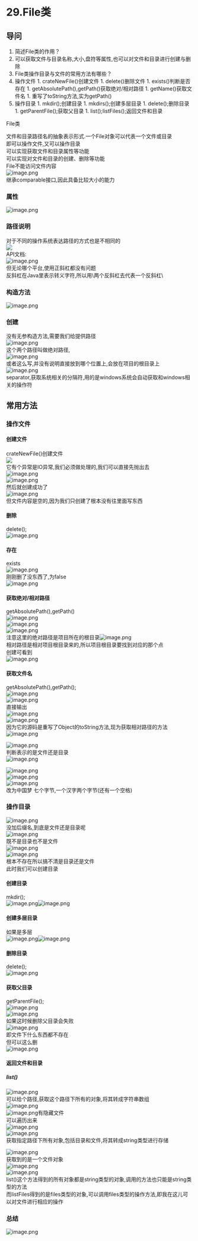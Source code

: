 # 29.File类

<a name="kZK9t"></a>
## 导问 
1. 简述File类的作用？
  1. 可以获取文件与目录名称,大小,盘符等属性,也可以对文件和目录进行创建与删除
2. File类操作目录与文件的常用方法有哪些？
  1. 操作文件
    1. crateNewFile()创建文件
    1. delete()删除文件
    1. exists()判断是否存在
    1. getAbsolutePath(),getPath()获取绝对/相对路径
    1. getName()获取文件名
    1. 重写了toString方法,实为getPath()
  2. 操作目录
    1. mkdir();创建目录
    1. mkdirs();创建多层目录
    1. delete();删除目录
    1. getParentFile();获取父目录
    1. list();listFiles();返回文件和目录

File类

文件和目录路径名的抽象表示形式.一个File对象可以代表一个文件或目录<br />即可以操作文件,又可以操作目录<br />可以实现获取文件和目录属性等功能<br />可以实现对文件和目录的创建、删除等功能<br />File不能访问文件内容<br />![image.png](https://cdn.nlark.com/yuque/0/2019/png/349894/1559889119777-c350af4d-2d91-4170-be99-6aa42aa3c52c.png#align=left&display=inline&height=318&name=image.png&originHeight=318&originWidth=503&size=121232&status=done&width=503)<br />继承comparable接口,因此具备比较大小的能力

<a name="WkO7s"></a>
### 属性
![image.png](https://cdn.nlark.com/yuque/0/2019/png/349894/1559889179038-357cf0bd-07a9-43f3-b66c-f6636a30cb69.png#align=left&display=inline&height=214&name=image.png&originHeight=214&originWidth=470&size=43705&status=done&width=470)
<a name="KQpVC"></a>
### 路径说明
对于不同的操作系统表达路径的方式也是不相同的<br />![](https://cdn.nlark.com/yuque/0/2019/png/349894/1560570069837-9d5a8ff1-65ea-4af6-ac96-aaeba1b5a7c8.png#align=left&display=inline&height=56&originHeight=56&originWidth=718&status=done&width=718)<br />API文档:<br />![image.png](https://cdn.nlark.com/yuque/0/2019/png/349894/1559889243644-6725caeb-9c41-41bb-b221-a4fb229cbd3b.png#align=left&display=inline&height=115&name=image.png&originHeight=115&originWidth=1002&size=106207&status=done&width=1002)<br />但无论哪个平台,使用正斜杠都没有问题<br />反斜杠在Java里表示转义字符,所以用\两个反斜杠去代表一个反斜杠\

<a name="Njrbr"></a>
### 构造方法
![image.png](https://cdn.nlark.com/yuque/0/2019/png/349894/1559889290224-465d7673-c9d7-4c2d-a04e-ef7e1860550b.png#align=left&display=inline&height=193&name=image.png&originHeight=193&originWidth=320&size=49478&status=done&width=320)

<a name="jB0mu"></a>
### 创建
没有无参构造方法,需要我们给提供路径<br />![image.png](https://cdn.nlark.com/yuque/0/2019/png/349894/1559889377117-e1208a6b-6b8c-49d7-aa9c-d2f3f947bf03.png#align=left&display=inline&height=105&name=image.png&originHeight=105&originWidth=347&size=43683&status=done&width=347)<br />这个两个路径叫做绝对路径,<br />![image.png](https://cdn.nlark.com/yuque/0/2019/png/349894/1559889418618-ed053633-f102-4cb9-bbb1-9f5c76b874a7.png#align=left&display=inline&height=18&name=image.png&originHeight=18&originWidth=279&size=11074&status=done&width=279)<br />或者这么写,并没有说明直接放到哪个位置上,会放在项目的根目录上<br />![image.png](https://cdn.nlark.com/yuque/0/2019/png/349894/1559889563405-01bcb15e-0be1-4f12-9a53-82ac6ffe2f87.png#align=left&display=inline&height=36&name=image.png&originHeight=36&originWidth=305&size=20579&status=done&width=305)<br />separator,获取系统相关的分隔符,用的是windows系统会自动获取和windows相关的操作符

<a name="2wlfQ"></a>
## 常用方法
<a name="k5dcJ"></a>
### 操作文件
<a name="cuw4m"></a>
#### 创建文件
crateNewFile()创建文件<br />![](https://cdn.nlark.com/yuque/0/2019/png/349894/1559889654691-12c13398-cff2-46a1-ab2d-95e1a07647e0.png#align=left&display=inline&height=39&originHeight=39&originWidth=525&status=done&width=525)<br />它有个异常是IO异常,我们必须做处理的,我们可以直接先抛出去<br />![image.png](https://cdn.nlark.com/yuque/0/2019/png/349894/1559889755018-bb7c8ffe-c6e9-441b-8250-f9a8012f0058.png#align=left&display=inline&height=51&name=image.png&originHeight=51&originWidth=408&size=26398&status=done&width=408)<br />![image.png](https://cdn.nlark.com/yuque/0/2019/png/349894/1559889718710-d5e62def-6b04-47f3-a8cb-1ae0cb7abb42.png#align=left&display=inline&height=31&name=image.png&originHeight=31&originWidth=485&size=23816&status=done&width=485)<br />然后就创建成功了<br />![image.png](https://cdn.nlark.com/yuque/0/2019/png/349894/1559889863845-6c6d7f15-a785-47af-bb12-d20d58b1e7fe.png#align=left&display=inline&height=318&name=image.png&originHeight=318&originWidth=691&size=259892&status=done&width=691)<br />但文件内容是空的,因为我们只创建了根本没有往里面写东西

<a name="FjAmd"></a>
#### 删除
delete();<br />![image.png](https://cdn.nlark.com/yuque/0/2019/png/349894/1559889924749-aa6ed05c-8e07-4756-b559-06e4c07b6bb4.png#align=left&display=inline&height=42&name=image.png&originHeight=42&originWidth=625&size=40130&status=done&width=625)

<a name="30jJl"></a>
#### 存在
exists<br />![image.png](https://cdn.nlark.com/yuque/0/2019/png/349894/1559889972533-e489d0ec-f608-43e7-bad0-536195e08bca.png#align=left&display=inline&height=34&name=image.png&originHeight=34&originWidth=378&size=7975&status=done&width=378)<br />刚刚删了没东西了,为false<br />![image.png](https://cdn.nlark.com/yuque/0/2019/png/349894/1559890032832-70d0c66d-6d55-4ed0-a58a-ca14e373b28b.png#align=left&display=inline&height=205&name=image.png&originHeight=205&originWidth=738&size=139508&status=done&width=738)
<a name="nS55e"></a>
#### 获取绝对/相对路径
getAbsolutePath(),getPath()<br />![image.png](https://cdn.nlark.com/yuque/0/2019/png/349894/1559890047264-d481c77b-25bc-487c-af3a-12926aff4ce3.png#align=left&display=inline&height=54&name=image.png&originHeight=54&originWidth=545&size=21598&status=done&width=545)<br />![image.png](https://cdn.nlark.com/yuque/0/2019/png/349894/1559890067907-6379926f-004e-4024-9b98-ff8422ebf1ac.png#align=left&display=inline&height=58&name=image.png&originHeight=58&originWidth=644&size=66099&status=done&width=644)<br />![image.png](https://cdn.nlark.com/yuque/0/2019/png/349894/1559890075352-5adddb45-0751-4076-bb72-1ba2571fd688.png#align=left&display=inline&height=52&name=image.png&originHeight=52&originWidth=418&size=30704&status=done&width=418)<br />注意这里的绝对路径是项目所在的根目录![image.png](https://cdn.nlark.com/yuque/0/2019/png/349894/1559890125773-75582560-71f5-4c68-9adc-06da7ac44a7a.png#align=left&display=inline&height=29&name=image.png&originHeight=29&originWidth=445&size=24217&status=done&width=445)<br />相对路径是相对项目根目录来的,所以项目根目录要找到对应的那个点<br />创建可看到<br />![image.png](https://cdn.nlark.com/yuque/0/2019/png/349894/1559890195177-ea830d51-2b6f-4886-b5aa-2834e0feb05b.png#align=left&display=inline&height=88&name=image.png&originHeight=88&originWidth=176&size=21010&status=done&width=176)
<a name="zrYbh"></a>
#### 获取文件名
getAbsolutePath(),getPath();<br />![image.png](https://cdn.nlark.com/yuque/0/2019/png/349894/1559890206883-54949e7b-32f5-4c4b-8a0a-d30f562ef058.png#align=left&display=inline&height=26&name=image.png&originHeight=26&originWidth=586&size=32678&status=done&width=586)<br />![image.png](https://cdn.nlark.com/yuque/0/2019/png/349894/1559890217075-191f2fb1-0898-4c20-b383-c51fa0bd7bcf.png#align=left&display=inline&height=30&name=image.png&originHeight=30&originWidth=195&size=8433&status=done&width=195)<br />直接输出<br />![image.png](https://cdn.nlark.com/yuque/0/2019/png/349894/1559890232560-17342840-407f-41f8-a36f-975cb34d25a3.png#align=left&display=inline&height=30&name=image.png&originHeight=30&originWidth=449&size=25259&status=done&width=449)<br />![image.png](https://cdn.nlark.com/yuque/0/2019/png/349894/1559890238257-164efacb-fe07-49bc-94e6-fac3d40d5738.png#align=left&display=inline&height=32&name=image.png&originHeight=32&originWidth=90&size=3652&status=done&width=90)<br />因为它的源码是重写了Object的toString方法,现为获取相对路径的方法<br />![image.png](https://cdn.nlark.com/yuque/0/2019/png/349894/1559890257542-ac2cf29f-0ded-42aa-a2f0-ae0a2b743337.png#align=left&display=inline&height=88&name=image.png&originHeight=88&originWidth=397&size=31533&status=done&width=397)

![image.png](https://cdn.nlark.com/yuque/0/2019/png/349894/1559890299737-d095eb13-7410-4a2e-b203-002b5b908d4e.png#align=left&display=inline&height=65&name=image.png&originHeight=65&originWidth=550&size=19598&status=done&width=550)<br />判断表示的是文件还是目录<br />![image.png](https://cdn.nlark.com/yuque/0/2019/png/349894/1559890370065-69a7f4d6-d5a5-468a-9b77-c6ee55b267c0.png#align=left&display=inline&height=602&name=image.png&originHeight=602&originWidth=728&size=528210&status=done&width=728)

![image.png](https://cdn.nlark.com/yuque/0/2019/png/349894/1559890389413-021dd7dd-d110-439a-80df-9c4f7f628d51.png#align=left&display=inline&height=55&name=image.png&originHeight=55&originWidth=577&size=15995&status=done&width=577)<br />![image.png](https://cdn.nlark.com/yuque/0/2019/png/349894/1559890428085-f5a36358-bddb-4962-b1d7-7a071eb65758.png#align=left&display=inline&height=51&name=image.png&originHeight=51&originWidth=345&size=19399&status=done&width=345)<br />![image.png](https://cdn.nlark.com/yuque/0/2019/png/349894/1559890447930-1abde4a5-6d32-4252-93f8-03b37f21c486.png#align=left&display=inline&height=290&name=image.png&originHeight=290&originWidth=763&size=174394&status=done&width=763)<br />改为中国梦 七个字节,一个汉字两个字节(还有一个空格)


<a name="xDbBH"></a>
### 操作目录
![image.png](https://cdn.nlark.com/yuque/0/2019/png/349894/1559890693900-2f04cc65-5602-4709-9b27-e43bbde45e2b.png#align=left&display=inline&height=44&name=image.png&originHeight=44&originWidth=395&size=26763&status=done&width=395)<br />没加后缀名,到底是文件还是目录呢<br />![image.png](https://cdn.nlark.com/yuque/0/2019/png/349894/1559890723255-b1207578-4169-4ce1-a930-96769c3d78e6.png#align=left&display=inline&height=228&name=image.png&originHeight=228&originWidth=492&size=78158&status=done&width=492)<br />既不是目录也不是文件<br />![image.png](https://cdn.nlark.com/yuque/0/2019/png/349894/1559890760346-0da46161-a51a-45ec-b668-d86875b5bf36.png#align=left&display=inline&height=23&name=image.png&originHeight=23&originWidth=329&size=13199&status=done&width=329)<br />![image.png](https://cdn.nlark.com/yuque/0/2019/png/349894/1559890772207-30e31c2b-5f82-48b5-814a-513f4aafc90b.png#align=left&display=inline&height=18&name=image.png&originHeight=18&originWidth=122&size=3806&status=done&width=122)<br />根本不存在所以搞不清是目录还是文件<br />此时我们可以创建目录

<a name="tb3Qh"></a>
#### 创建目录
mkdir();<br />![image.png](https://cdn.nlark.com/yuque/0/2019/png/349894/1559890824304-500646e4-b2d3-4a68-a1d8-e2c2b3c32687.png#align=left&display=inline&height=21&name=image.png&originHeight=21&originWidth=279&size=11135&status=done&width=279)![image.png](https://cdn.nlark.com/yuque/0/2019/png/349894/1559890827653-6ff16e7d-27dd-4756-afc6-de830a1e5c8e.png#align=left&display=inline&height=67&name=image.png&originHeight=67&originWidth=168&size=16165&status=done&width=168)

<a name="NDXPR"></a>
#### 创建多层目录
如果是多层<br />![image.png](https://cdn.nlark.com/yuque/0/2019/png/349894/1559890878995-9bd13978-f486-42b0-9bf9-d0e18a54d36b.png#align=left&display=inline&height=41&name=image.png&originHeight=41&originWidth=293&size=18911&status=done&width=293)![image.png](https://cdn.nlark.com/yuque/0/2019/png/349894/1559890891250-20f2dd62-9853-4166-b3d9-ed146414486f.png#align=left&display=inline&height=18&name=image.png&originHeight=18&originWidth=129&size=3107&status=done&width=129)

<a name="mL3l4"></a>
#### 删除目录
delete();<br />![image.png](https://cdn.nlark.com/yuque/0/2019/png/349894/1559890913385-0a649fe2-1474-48ca-899a-4f2fcc8fc54b.png#align=left&display=inline&height=23&name=image.png&originHeight=23&originWidth=117&size=5174&status=done&width=117)

<a name="xXHby"></a>
#### 获取父目录
getParentFile();<br />![image.png](https://cdn.nlark.com/yuque/0/2019/png/349894/1559890998481-5b50ee33-b573-49d8-9514-1406cd51db2b.png#align=left&display=inline&height=20&name=image.png&originHeight=20&originWidth=375&size=14799&status=done&width=375)<br />![image.png](https://cdn.nlark.com/yuque/0/2019/png/349894/1559890978823-acb80161-b9c3-4bc2-81c3-c842b1becd02.png#align=left&display=inline&height=216&name=image.png&originHeight=216&originWidth=434&size=87789&status=done&width=434)<br />如果这时候删除父目录会失败<br />![image.png](https://cdn.nlark.com/yuque/0/2019/png/349894/1559891043566-445e73eb-55da-40c4-8670-e74654c4d70f.png#align=left&display=inline&height=28&name=image.png&originHeight=28&originWidth=352&size=14992&status=done&width=352)<br />即文件下什么东西都不存在<br />但可以这么删<br />![image.png](https://cdn.nlark.com/yuque/0/2019/png/349894/1559891081294-01384df2-8a53-4a68-8158-92c0074f530d.png#align=left&display=inline&height=34&name=image.png&originHeight=34&originWidth=223&size=14097&status=done&width=223)

<a name="XXz2K"></a>
#### 返回文件和目录
<a name="7c5mU"></a>
##### list()
![image.png](https://cdn.nlark.com/yuque/0/2019/png/349894/1559891092177-4f2ab360-e4f9-4cf7-9f2d-73eb811db6e8.png#align=left&display=inline&height=31&name=image.png&originHeight=31&originWidth=459&size=8680&status=done&width=459)<br />可以给个路径,获取这个路径下所有的对象,将其转成字符串数组<br />![image.png](https://cdn.nlark.com/yuque/0/2019/png/349894/1559891199701-9ed6bc37-c9bd-485a-b46e-5ee15aa64d15.png#align=left&display=inline&height=312&name=image.png&originHeight=312&originWidth=805&size=174573&status=done&width=805)<br />![image.png](https://cdn.nlark.com/yuque/0/2019/png/349894/1559891179261-1ad1d27c-aa5c-4ddc-802c-95bf30a259f6.png#align=left&display=inline&height=404&name=image.png&originHeight=404&originWidth=270&size=78405&status=done&width=270)有隐藏文件<br />可以遍历出来<br />![image.png](https://cdn.nlark.com/yuque/0/2019/png/349894/1559891227033-eeec6798-f038-4a45-a493-c58ff9e40060.png#align=left&display=inline&height=75&name=image.png&originHeight=75&originWidth=353&size=31806&status=done&width=353)<br />![image.png](https://cdn.nlark.com/yuque/0/2019/png/349894/1559891243102-356ec4c4-7346-42ff-8aea-607b6ff0e906.png#align=left&display=inline&height=371&name=image.png&originHeight=371&originWidth=360&size=114595&status=done&width=360)<br />获取指定路径下所有对象,包括目录和文件,将其转成string类型进行存储

![image.png](https://cdn.nlark.com/yuque/0/2019/png/349894/1559891303154-6c0ed8c6-6224-4bf2-9de0-f121a7b991ed.png#align=left&display=inline&height=47&name=image.png&originHeight=47&originWidth=694&size=20732&status=done&width=694)<br />获取到的是一个文件对象<br />![image.png](https://cdn.nlark.com/yuque/0/2019/png/349894/1559891372042-b65db7bf-29c4-4e74-867a-0b9e855c96ad.png#align=left&display=inline&height=126&name=image.png&originHeight=126&originWidth=467&size=55515&status=done&width=467)<br />![image.png](https://cdn.nlark.com/yuque/0/2019/png/349894/1559891377484-0c746ea6-37fe-48fd-9af5-1dcccfbedf2d.png#align=left&display=inline&height=208&name=image.png&originHeight=208&originWidth=212&size=60308&status=done&width=212)<br />list()这个方法得到的所有对象都是string类型的对象,调用的方法也只能是string类型的方法<br />而listFiles得到的是files类型的对象,可以调用files类型的操作方法,即我在这儿可以对文件进行相应的操作

<a name="vgEuW"></a>
### 总结
![image.png](https://cdn.nlark.com/yuque/0/2019/png/349894/1560570138826-ad53f7f2-a6fd-4417-878c-6e52d7f1bfce.png#align=left&display=inline&height=458&name=image.png&originHeight=458&originWidth=826&size=230315&status=done&width=826)
